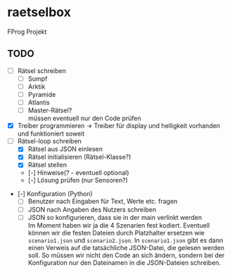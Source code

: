 # raetselbox
FProg Projekt

## TODO
- [ ] Rätsel schreiben
  - [ ] Sumpf
  - [ ] Arktik
  - [ ] Pyramide
  - [ ] Atlantis
  - [ ] Master-Rätsel?  
    müssen eventuell nur den Code prüfen
- [x] Treiber programmieren
-> Treiber für display und helligkeit vorhanden und funktioniert soweit
- [ ] Rätsel-loop schreiben
  - [x] Rätsel aus JSON einlesen
  - [x] Rätsel initialisieren (Rätsel-Klasse?)
  - [x] Rätsel stellen
  - [-] Hinweise(? - eventuell optional)
  - [-] Lösung prüfen (nur Sensoren?)
- [-] Konfiguration (Python)
  - [ ] Benutzer nach Eingaben für Text, Werte etc. fragen
  - [ ] JSON nach Angaben des Nutzers schreiben
  - [ ] JSON so konfigurieren, dass sie in der main verlinkt werden  
    Im Moment haben wir ja die 4 Szenarien fest kodiert. Eventuell können wir die festen Dateien durch Platzhalter ersetzen wie `scenario1.json` und `scenario2.json`. In `scenario1.json` gibt es dann einen Verweis auf die tatsächliche JSON-Datei, die gelesen werden soll. So müssen wir nicht den Code an sich ändern, sondern bei der Konfiguration nur den Dateinamen in die JSON-Dateien schreiben.
